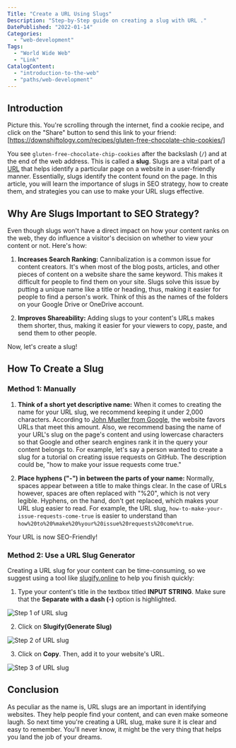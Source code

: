 ```yaml
---
Title: "Create a URL Using Slugs"
Description: "Step-by-Step guide on creating a slug with URL ."
DatePublished: "2022-01-14"
Categories:
  - "web-development"
Tags:
  - "World Wide Web"
  - "Link"
CatalogContent:
  - "introduction-to-the-web"
  - "paths/web-development"
---
```


[https://downshiftology.com/recipes/gluten-free-chocolate-chip-cookies/]: https://downshiftology.com/recipes/gluten-free-chocolate-chip-cookies/
[URL]: https://www.codecademy.com/resources/docs/general/url
[slugify.online]: https://slugify.online/

[Step 1 of URL slug]: https://github.com/Codecademy/ugc/main/content/christine_belzie/step1-of-slug.png
[Step 2 of URL slug]: https://github.com/Codecademy/ugc/main/content/christine_belzie/step2-of-slug.png
[Step 3 of URL slug]: https://github.com/Codecademy/ugc/main/content/christine_belzie/step3-of-slug.png

## Introduction

Picture this. You're scrolling through the internet, find a cookie recipe, and click on the "Share" button to send this link to your friend:
[https://downshiftology.com/recipes/gluten-free-chocolate-chip-cookies/]

You see `gluten-free-chocolate-chip-cookies` after the backslash (`/`) and at the end of the web address. This is called a **slug**. Slugs are a vital part of a [URL] that helps identify a particular page on a website in a user-friendly manner. Essentially, slugs identify the content found on the page. In this article, you will learn the importance of slugs in SEO strategy, how to create them, and strategies you can use to make your URL slugs effective.

## Why Are Slugs Important to SEO Strategy?

Even though slugs won't have a direct impact on how your content ranks on the web, they do influence a visitor's decision on whether to view your content or not. Here's how:

1. **Increases Search Ranking:** Cannibalization is a common issue for content creators. It's when most of the blog posts, articles, and other pieces of content on a website share the same keyword. This makes it difficult for people to find them on your site. Slugs solve this issue by putting a unique name like a title or heading, thus, making it easier for people to find a person's work. Think of this as the names of the folders on your Google Drive or OneDrive account.

2. **Improves Shareability:** Adding slugs to your content's URLs makes them shorter, thus, making it easier for your viewers to copy, paste, and send them to other people.

Now, let's create a slug!

## How To Create a Slug

### Method 1: Manually

1. **Think of a short yet descriptive name:**  When it comes to creating the name for your URL slug, we recommend keeping it under 2,000 characters. According to [John Mueller from Google](https://www.seroundtable.com/google-url-characters-18219.html), the website favors URLs that meet this amount. Also, we recommend basing the name of your URL's slug on the page's content and using lowercase characters so that Google and other search engines rank it in the query your content belongs to. For example, let's say a person wanted to create a slug for a tutorial on creating issue requests on GitHub. The description could be, "how to make your issue requests come true."

2. **Place hyphens ("-") in between the parts of your name:**  Normally, spaces appear between a title to make things clear. In the case of URLs however, spaces are often replaced with "%20", which is not very legible. Hyphens, on the hand, don't get replaced, which makes your URL slug easier to read. For example, the URL slug, `how-to-make-your-issue-requests-come-true` is easier to understand than `how%20to%20%make%20%your%20issue%20requests%20come%true`.

Your URL is now SEO-Friendly!

### Method 2: Use a URL Slug Generator

Creating a URL slug for your content can be time-consuming, so we suggest using a tool like [slugify.online] to help you finish quickly:

1. Type your content's title in the textbox titled **INPUT STRING**. Make sure that the **Separate with a dash (-)** option is highlighted.

![Step 1 of URL slug]

2. Click on **Slugify(Generate Slug)**

![Step 2 of URL slug]

3. Click on **Copy**. Then, add it to your website's URL.

![Step 3 of URL slug]

## Conclusion

As peculiar as the name is, URL slugs are an important in identifying websites. They help people find your content, and can even make someone laugh. So next time you're creating a URL slug, make sure it is clear and easy to remember. You'll never know, it might be the very thing that helps you land the job of your dreams.
